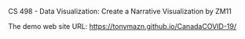 CS 498 - Data Visualization: Create a Narrative Visualization by ZM11

The demo web site URL:  https://tonymazn.github.io/CanadaCOVID-19/